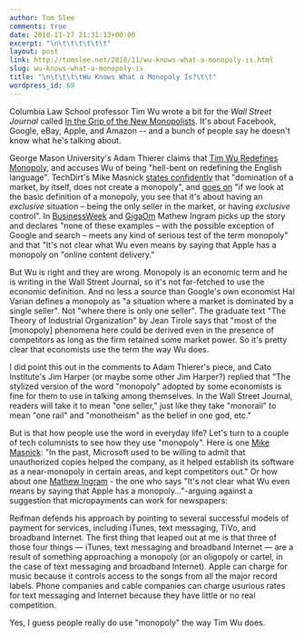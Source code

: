 ```yaml
---
author: Tom Slee
comments: true
date: 2010-11-27 21:31:13+00:00
excerpt: "\n\t\t\t\t\t\t"
layout: post
link: http://tomslee.net/2010/11/wu-knows-what-a-monopoly-is.html
slug: wu-knows-what-a-monopoly-is
title: "\n\t\t\t\tWu Knows What a Monopoly Is?\t\t"
wordpress_id: 69
---
```



				

Columbia Law School professor Tim Wu wrote a bit for the _Wall Street Journal_ called [In the Grip of the New Monopolists](http://online.wsj.com/article/SB10001424052748704635704575604993311538482.html). It's about Facebook, Google, eBay, Apple, and Amazon -- and a bunch of people say he doesn't know what he's talking about.




George Mason University's Adam Thierer claims that [Tim Wu Redefines Monopoly](http://techliberation.com/2010/11/13/tim-wu-redefines-monopoly/), and accuses Wu of being "hell-bent on redefining the English language". TechDirt's Mike Masnick [states confidently](http://www.techdirt.com/articles/20101113/16010011846/success-by-itself-is-not-a-monopoly.shtml) that "domination of a market, by itself, does not create a monopoly", and [goes on](http://www.techdirt.com/articles/20101116/01370411876/tim-wu-insists-that-market-domination-is-a-monopoly.shtml) "if we look at the basic definition of a monopoly, you see that it's about having an _exclusive_ situation – being the only seller in the market, or having _exclusive_ control". In [BusinessWeek](http://www.businessweek.com/technology/content/nov2010/tc20101126_023905_page_2.htm) and [GigaOm](http://gigaom.com/2010/11/25/tim-wu-google-facebook/) Mathew Ingram picks up the story and declares "none of these examples – with the possible exception of Google and search – meets any kind of serious test of the term monopoly" and that "It's not clear what Wu even means by saying that Apple has a monopoly on "online content delivery."




But Wu is right and they are wrong. Monopoly is an economic term and he is writing in the Wall Street Journal, so it's not far-fetched to use the economic definition. And no less a source than Google's own economist Hal Varian defines a monopoly as "a situation where a market is dominated by a single seller". Not "where there is only one seller". The graduate text "The Theory of Industrial Organization" by Jean Tirole says that "most of the [monopoly] phenomena here could be derived even in the presence of competitors as long as the firm retained some market power. So it's pretty clear that economists use the term the way Wu does.




I did point this out in the comments to Adam Thierer's piece, and Cato Institute's Jim Harper (or maybe some other Jim Harper?) replied that "The stylized version of the word "monopoly" adopted by some economists is fine for them to use in talking among themselves. In the Wall Street Journal, readers will take it to mean "one seller," just like they take "monorail" to mean "one rail" and "monotheism" as the belief in one god, etc."




But is that how people use the word in everyday life? Let's turn to a couple of tech columnists to see how they use "monopoly". Here is one [Mike Masnick](http://www.techdirt.com/articles/20101108/03035911755/microsoft-s-anti-piracy-efforts-millions-spent-driving-people-to-open-source-software.shtml): "In the past, Microsoft used to be willing to admit that unauthorized copies helped the company, as it helped establish its software as a near-monopoly in certain areas, and kept competitors out." Or how about one [Mathew Ingram](http://www.niemanlab.org/2009/09/micropayments-for-news-the-holy-grail-or-just-a-dangerous-delusion/) - the one who says "It's not clear what Wu even means by saying that Apple has a monopoly..."-arguing against a suggestion that micropayments can work for newspapers:




Reifman defends his approach by pointing to several successful models of payment for services, including iTunes, text messaging, TiVo, and broadband Internet. The first thing that leaped out at me is that three of those four things — iTunes, text messaging and broadband Internet — are a result of something approaching a monopoly (or an oligopoly or cartel, in the case of text messaging and broadband Internet). Apple can charge for music because it controls access to the songs from all the major record labels. Phone companies and cable companies can charge usurious rates for text messaging and Internet because they have little or no real competition.




Yes, I guess people really do use "monopoly" the way Tim Wu does.


		
